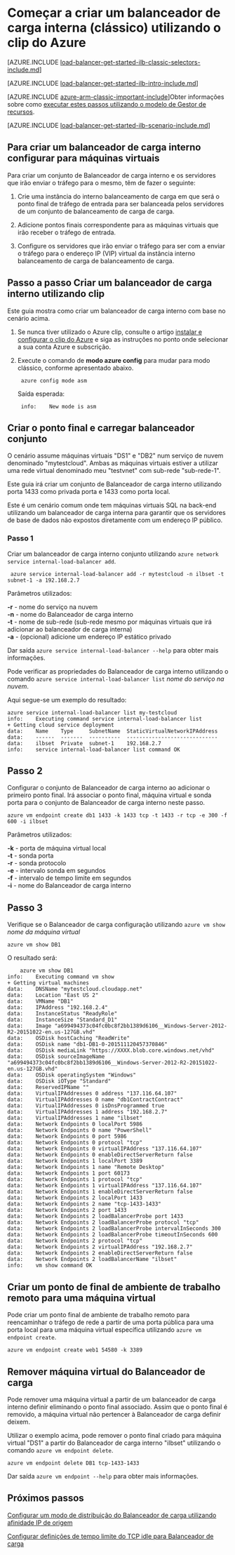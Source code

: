 <properties
   pageTitle="Criar um balanceador de carga interno utilizando o clip do Azure no modelo de implementação clássica | Microsoft Azure"
   description="Saiba como criar um balanceador de carga interno utilizando o clip do Azure no modelo de implementação clássico"
   services="load-balancer"
   documentationCenter="na"
   authors="sdwheeler"
   manager="carmonm"
   editor=""
   tags="azure-service-management"
/>
<tags
   ms.service="load-balancer"
   ms.devlang="na"
   ms.topic="get-started-article"
   ms.tgt_pltfrm="na"
   ms.workload="infrastructure-services"
   ms.date="02/09/2016"
   ms.author="sewhee" />

# <a name="get-started-creating-an-internal-load-balancer-classic-using-the-azure-cli"></a>Começar a criar um balanceador de carga interna (clássico) utilizando o clip do Azure

[AZURE.INCLUDE [load-balancer-get-started-ilb-classic-selectors-include.md](../../includes/load-balancer-get-started-ilb-classic-selectors-include.md)]

[AZURE.INCLUDE [load-balancer-get-started-ilb-intro-include.md](../../includes/load-balancer-get-started-ilb-intro-include.md)]

[AZURE.INCLUDE [azure-arm-classic-important-include](../../includes/learn-about-deployment-models-classic-include.md)]Obter informações sobre como [executar estes passos utilizando o modelo de Gestor de recursos](load-balancer-get-started-ilb-arm-cli.md).

[AZURE.INCLUDE [load-balancer-get-started-ilb-scenario-include.md](../../includes/load-balancer-get-started-ilb-scenario-include.md)]


## <a name="to-create-an-internal-load-balancer-set-for-virtual-machines"></a>Para criar um balanceador de carga interno configurar para máquinas virtuais

Para criar um conjunto de Balanceador de carga interno e os servidores que irão enviar o tráfego para o mesmo, têm de fazer o seguinte:

1. Crie uma instância do interno balanceamento de carga em que será o ponto final de tráfego de entrada para ser balanceada pelos servidores de um conjunto de balanceamento de carga de carga.

1. Adicione pontos finais correspondente para as máquinas virtuais que irão receber o tráfego de entrada.

1. Configure os servidores que irão enviar o tráfego para ser com a enviar o tráfego para o endereço IP (VIP) virtual da instância interno balanceamento de carga de balanceamento de carga.

## <a name="step-by-step-creating-an-internal-load-balancer-using-cli"></a>Passo a passo Criar um balanceador de carga interno utilizando clip

Este guia mostra como criar um balanceador de carga interno com base no cenário acima.

1. Se nunca tiver utilizado o Azure clip, consulte o artigo [instalar e configurar o clip do Azure](../../articles/xplat-cli-install.md) e siga as instruções no ponto onde selecionar a sua conta Azure e subscrição.

2. Execute o comando de **modo azure config** para mudar para modo clássico, conforme apresentado abaixo.

        azure config mode asm

    Saída esperada:

        info:    New mode is asm


## <a name="create-endpoint-and-load-balancer-set"></a>Criar o ponto final e carregar balanceador conjunto

O cenário assume máquinas virtuais "DS1" e "DB2" num serviço de nuvem denominado "mytestcloud". Ambas as máquinas virtuais estiver a utilizar uma rede virtual denominado meu "testvnet" com sub-rede "sub-rede-1".

Este guia irá criar um conjunto de Balanceador de carga interno utilizando porta 1433 como privada porta e 1433 como porta local.

Este é um cenário comum onde tem máquinas virtuais SQL na back-end utilizando um balanceador de carga interna para garantir que os servidores de base de dados não expostos diretamente com um endereço IP público.


### <a name="step-1"></a>Passo 1

Criar um balanceador de carga interno conjunto utilizando `azure network service internal-load-balancer add`.

     azure service internal-load-balancer add -r mytestcloud -n ilbset -t subnet-1 -a 192.168.2.7

Parâmetros utilizados:

**-r** - nome do serviço na nuvem<BR>
**-n** - nome do Balanceador de carga interno<BR>
**-t** - nome de sub-rede (sub-rede mesmo por máquinas virtuais que irá adicionar ao balanceador de carga interna)<BR>
**-a** - (opcional) adicione um endereço IP estático privado<BR>

Dar saída `azure service internal-load-balancer --help` para obter mais informações.

Pode verificar as propriedades do Balanceador de carga interno utilizando o comando `azure service internal-load-balancer list` *nome do serviço na nuvem*.

Aqui segue-se um exemplo do resultado:

    azure service internal-load-balancer list my-testcloud
    info:    Executing command service internal-load-balancer list
    + Getting cloud service deployment
    data:    Name    Type     SubnetName  StaticVirtualNetworkIPAddress
    data:    ------  -------  ----------  -----------------------------
    data:    ilbset  Private  subnet-1    192.168.2.7
    info:    service internal-load-balancer list command OK


## <a name="step-2"></a>Passo 2

Configurar o conjunto de Balanceador de carga interno ao adicionar o primeiro ponto final. Irá associar o ponto final, máquina virtual e sonda porta para o conjunto de Balanceador de carga interno neste passo.

    azure vm endpoint create db1 1433 -k 1433 tcp -t 1433 -r tcp -e 300 -f 600 -i ilbset

Parâmetros utilizados:

**-k** - porta de máquina virtual local<BR>
**-t** - sonda porta<BR>
**-r** - sonda protocolo<BR>
**-e** - intervalo sonda em segundos<BR>
**-f** - intervalo de tempo limite em segundos <BR>
**-i** - nome do Balanceador de carga interno <BR>


## <a name="step-3"></a>Passo 3

Verifique se o Balanceador de carga configuração utilizando `azure vm show` *nome da máquina virtual*

    azure vm show DB1

O resultado será:

        azure vm show DB1
    info:    Executing command vm show
    + Getting virtual machines
    data:    DNSName "mytestcloud.cloudapp.net"
    data:    Location "East US 2"
    data:    VMName "DB1"
    data:    IPAddress "192.168.2.4"
    data:    InstanceStatus "ReadyRole"
    data:    InstanceSize "Standard_D1"
    data:    Image "a699494373c04fc0bc8f2bb1389d6106__Windows-Server-2012-R2-20151022-en.us-127GB.vhd"
    data:    OSDisk hostCaching "ReadWrite"
    data:    OSDisk name "db1-DB1-0-201511120457370846"
    data:    OSDisk mediaLink "https://XXXX.blob.core.windows.net/vhd"
    data:    OSDisk sourceImageName "a699494373c04fc0bc8f2bb1389d6106__Windows-Server-2012-R2-20151022-en.us-127GB.vhd"
    data:    OSDisk operatingSystem "Windows"
    data:    OSDisk iOType "Standard"
    data:    ReservedIPName ""
    data:    VirtualIPAddresses 0 address "137.116.64.107"
    data:    VirtualIPAddresses 0 name "db1ContractContract"
    data:    VirtualIPAddresses 0 isDnsProgrammed true
    data:    VirtualIPAddresses 1 address "192.168.2.7"
    data:    VirtualIPAddresses 1 name "ilbset"
    data:    Network Endpoints 0 localPort 5986
    data:    Network Endpoints 0 name "PowerShell"
    data:    Network Endpoints 0 port 5986
    data:    Network Endpoints 0 protocol "tcp"
    data:    Network Endpoints 0 virtualIPAddress "137.116.64.107"
    data:    Network Endpoints 0 enableDirectServerReturn false
    data:    Network Endpoints 1 localPort 3389
    data:    Network Endpoints 1 name "Remote Desktop"
    data:    Network Endpoints 1 port 60173
    data:    Network Endpoints 1 protocol "tcp"
    data:    Network Endpoints 1 virtualIPAddress "137.116.64.107"
    data:    Network Endpoints 1 enableDirectServerReturn false
    data:    Network Endpoints 2 localPort 1433
    data:    Network Endpoints 2 name "tcp-1433-1433"
    data:    Network Endpoints 2 port 1433
    data:    Network Endpoints 2 loadBalancerProbe port 1433
    data:    Network Endpoints 2 loadBalancerProbe protocol "tcp"
    data:    Network Endpoints 2 loadBalancerProbe intervalInSeconds 300
    data:    Network Endpoints 2 loadBalancerProbe timeoutInSeconds 600
    data:    Network Endpoints 2 protocol "tcp"
    data:    Network Endpoints 2 virtualIPAddress "192.168.2.7"
    data:    Network Endpoints 2 enableDirectServerReturn false
    data:    Network Endpoints 2 loadBalancerName "ilbset"
    info:    vm show command OK


## <a name="create-a-remote-desktop-endpoint-for-a-virtual-machine"></a>Criar um ponto de final de ambiente de trabalho remoto para uma máquina virtual

Pode criar um ponto final de ambiente de trabalho remoto para reencaminhar o tráfego de rede a partir de uma porta pública para uma porta local para uma máquina virtual específica utilizando `azure vm endpoint create`.

    azure vm endpoint create web1 54580 -k 3389


## <a name="remove-virtual-machine-from-load-balancer"></a>Remover máquina virtual do Balanceador de carga

Pode remover uma máquina virtual a partir de um balanceador de carga interno definir eliminando o ponto final associado. Assim que o ponto final é removido, a máquina virtual não pertencer à Balanceador de carga definir deixem.

 Utilizar o exemplo acima, pode remover o ponto final criado para máquina virtual "DS1" a partir do Balanceador de carga interno "ilbset" utilizando o comando `azure vm endpoint delete`.

    azure vm endpoint delete DB1 tcp-1433-1433


Dar saída `azure vm endpoint --help` para obter mais informações.


## <a name="next-steps"></a>Próximos passos

[Configurar um modo de distribuição do Balanceador de carga utilizando afinidade IP de origem](load-balancer-distribution-mode.md)

[Configurar definições de tempo limite do TCP idle para Balanceador de carga](load-balancer-tcp-idle-timeout.md)